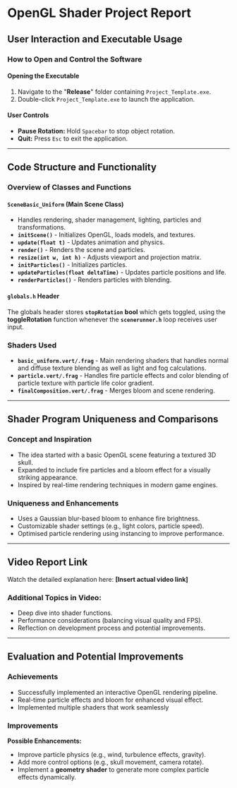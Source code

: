# OpenGL Shader Project Report

## User Interaction and Executable Usage

### How to Open and Control the Software

#### Opening the Executable
1. Navigate to the "**Release**" folder containing `Project_Template.exe`.
2. Double-click `Project_Template.exe` to launch the application.

#### User Controls
- **Pause Rotation:** Hold `Spacebar` to stop object rotation.
- **Quit:** Press `Esc` to exit the application.

---

## Code Structure and Functionality

### Overview of Classes and Functions

#### `SceneBasic_Uniform` (Main Scene Class)
- Handles rendering, shader management, lighting, particles and transformations.
- **`initScene()`** - Initializes OpenGL, loads models, and textures.
- **`update(float t)`** - Updates animation and physics.
- **`render()`** - Renders the scene and particles.
- **`resize(int w, int h)`** - Adjusts viewport and projection matrix.
- **`initParticles()`** - Initializes particles.
- **`updateParticles(float deltaTime)`** - Updates particle positions and life.
- **`renderParticles()`** - Renders particles with blending.

#### `globals.h` Header
The globals header stores **`stopRotation`** **bool** which gets toggled, using the **toggleRotation** function whenever the **`scenerunner.h`** loop receives user input.

### Shaders Used
- **`basic_uniform.vert/.frag`** - Main rendering shaders that handles normal and diffuse texture blending as well as light and fog calculations.
- **`particle.vert/.frag`** - Handles fire particle effects and color blending of particle texture with particle life color gradient.
- **`finalComposition.vert/.frag`** - Merges bloom and scene rendering.
  
---

## Shader Program Uniqueness and Comparisons

### Concept and Inspiration
- The idea started with a basic OpenGL scene featuring a textured 3D skull.
- Expanded to include fire particles and a bloom effect for a visually striking appearance.
- Inspired by real-time rendering techniques in modern game engines.

### Uniqueness and Enhancements
- Uses a Gaussian blur-based bloom to enhance fire brightness.
- Customizable shader settings (e.g., light colors, particle speed).
- Optimised particle rendering using instancing to improve performance.

---

## Video Report Link
Watch the detailed explanation here: **[Insert actual video link]**

### Additional Topics in Video:
- Deep dive into shader functions.
- Performance considerations (balancing visual quality and FPS).
- Reflection on development process and potential improvements.

---

## Evaluation and Potential Improvements

### Achievements
- Successfully implemented an interactive OpenGL rendering pipeline.  
- Real-time particle effects and bloom for enhanced visual effect.
- Implemented multiple shaders that work seamlessly

### Improvements
**Possible Enhancements:**
- Improve particle physics (e.g., wind, turbulence effects, gravity).
- Add more control options (e.g., skull movement, camera rotate).
- Implement a **geometry shader** to generate more complex particle effects dynamically.
